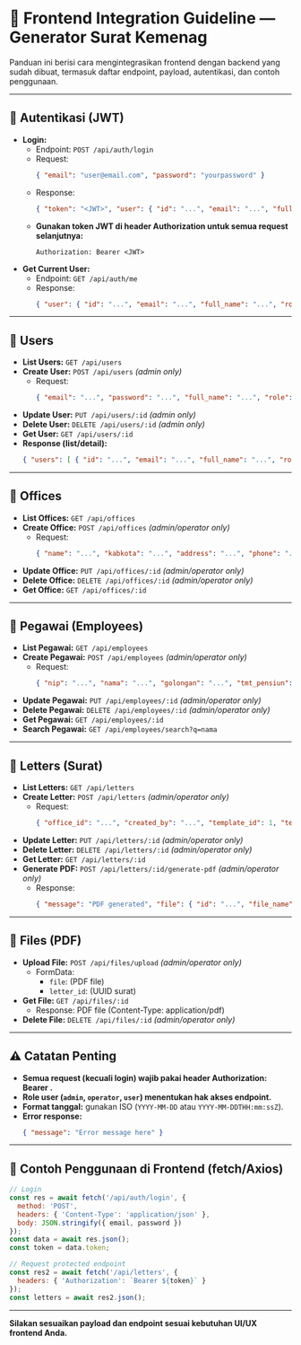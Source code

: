 # 📖 Frontend Integration Guideline — Generator Surat Kemenag

Panduan ini berisi cara mengintegrasikan frontend dengan backend yang sudah dibuat, termasuk daftar endpoint, payload, autentikasi, dan contoh penggunaan.

---

## 🔐 Autentikasi (JWT)
- **Login:**
  - Endpoint: `POST /api/auth/login`
  - Request:
    ```json
    { "email": "user@email.com", "password": "yourpassword" }
    ```
  - Response:
    ```json
    { "token": "<JWT>", "user": { "id": "...", "email": "...", "full_name": "...", "role": "admin|operator|user" } }
    ```
  - **Gunakan token JWT di header Authorization untuk semua request selanjutnya:**
    ```
    Authorization: Bearer <JWT>
    ```
- **Get Current User:**
  - Endpoint: `GET /api/auth/me`
  - Response:
    ```json
    { "user": { "id": "...", "email": "...", "full_name": "...", "role": "admin|operator|user" } }
    ```

---

## 👤 Users
- **List Users:** `GET /api/users`
- **Create User:** `POST /api/users` *(admin only)*
  - Request:
    ```json
    { "email": "...", "password": "...", "full_name": "...", "role": "admin|operator|user", "office_id": "..." }
    ```
- **Update User:** `PUT /api/users/:id` *(admin only)*
- **Delete User:** `DELETE /api/users/:id` *(admin only)*
- **Get User:** `GET /api/users/:id`
- **Response (list/detail):**
  ```json
  { "users": [ { "id": "...", "email": "...", "full_name": "...", "role": "...", "office_id": "..." } ] }
  ```

---

## 🏢 Offices
- **List Offices:** `GET /api/offices`
- **Create Office:** `POST /api/offices` *(admin/operator only)*
  - Request:
    ```json
    { "name": "...", "kabkota": "...", "address": "...", "phone": "...", "fax": "...", "email": "...", "website": "..." }
    ```
- **Update Office:** `PUT /api/offices/:id` *(admin/operator only)*
- **Delete Office:** `DELETE /api/offices/:id` *(admin/operator only)*
- **Get Office:** `GET /api/offices/:id`

---

## 👥 Pegawai (Employees)
- **List Pegawai:** `GET /api/employees`
- **Create Pegawai:** `POST /api/employees` *(admin/operator only)*
  - Request:
    ```json
    { "nip": "...", "nama": "...", "golongan": "...", "tmt_pensiun": "YYYY-MM-DD", "unit_kerja": "...", "induk_unit": "...", "jabatan": "...", "kantor_id": "...", "jenis_pegawai": "pegawai|pejabat", "aktif": true }
    ```
- **Update Pegawai:** `PUT /api/employees/:id` *(admin/operator only)*
- **Delete Pegawai:** `DELETE /api/employees/:id` *(admin/operator only)*
- **Get Pegawai:** `GET /api/employees/:id`
- **Search Pegawai:** `GET /api/employees/search?q=nama`

---

## 📨 Letters (Surat)
- **List Letters:** `GET /api/letters`
- **Create Letter:** `POST /api/letters` *(admin/operator only)*
  - Request:
    ```json
    { "office_id": "...", "created_by": "...", "template_id": 1, "template_name": "...", "letter_number": "...", "subject": "...", "recipient_employee_nip": "...", "signing_official_nip": "...", "form_data": { /* bebas sesuai template */ }, "status": "draft|generated|signed" }
    ```
- **Update Letter:** `PUT /api/letters/:id` *(admin/operator only)*
- **Delete Letter:** `DELETE /api/letters/:id` *(admin/operator only)*
- **Get Letter:** `GET /api/letters/:id`
- **Generate PDF:** `POST /api/letters/:id/generate-pdf` *(admin/operator only)*
  - Response:
    ```json
    { "message": "PDF generated", "file": { "id": "...", "file_name": "...", "file_path": "...", "file_size": 12345, "mime_type": "application/pdf", ... } }
    ```

---

## 📎 Files (PDF)
- **Upload File:** `POST /api/files/upload` *(admin/operator only)*
  - FormData:
    - `file`: (PDF file)
    - `letter_id`: (UUID surat)
- **Get File:** `GET /api/files/:id`
  - Response: PDF file (Content-Type: application/pdf)
- **Delete File:** `DELETE /api/files/:id` *(admin/operator only)*

---

## ⚠️ Catatan Penting
- **Semua request (kecuali login) wajib pakai header Authorization: Bearer <JWT>.**
- **Role user (`admin`, `operator`, `user`) menentukan hak akses endpoint.**
- **Format tanggal:** gunakan ISO (`YYYY-MM-DD` atau `YYYY-MM-DDTHH:mm:ssZ`).
- **Error response:**
  ```json
  { "message": "Error message here" }
  ```

---

## 🚀 Contoh Penggunaan di Frontend (fetch/Axios)

```js
// Login
const res = await fetch('/api/auth/login', {
  method: 'POST',
  headers: { 'Content-Type': 'application/json' },
  body: JSON.stringify({ email, password })
});
const data = await res.json();
const token = data.token;

// Request protected endpoint
const res2 = await fetch('/api/letters', {
  headers: { 'Authorization': `Bearer ${token}` }
});
const letters = await res2.json();
```

---

**Silakan sesuaikan payload dan endpoint sesuai kebutuhan UI/UX frontend Anda.** 